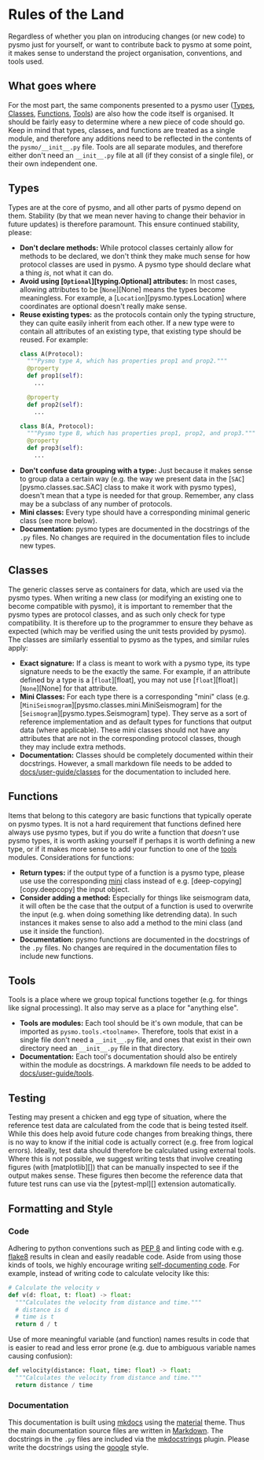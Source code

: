 # Rules of the Land

Regardless of whether you plan on introducing changes (or new code) to pysmo just for
yourself, or want to contribute back to pysmo at some point, it makes sense to understand
the project organisation, conventions, and tools used.


## What goes where

For the most part, the same components presented to a pysmo user
([Types](../user-guide/types.md), [Classes](../user-guide/classes/index.md),
[Functions](../user-guide/functions.md), [Tools](../user-guide/tools/index.md))
are also how the code itself is organised. It should be fairly easy to determine where a
new piece of code should go. Keep in mind that types, classes, and functions are treated
as a single module, and therefore any additions need to be reflected in the contents of
the `pysmo/__init__.py` file. Tools are all separate modules, and therefore either don't
need an `__init__.py` file at all (if they consist of a single file), or their own
independent one.

## Types

Types are at the core of pysmo, and all other parts of pysmo depend on them. Stability
(by that we mean never having to change their behavior in future updates) is therefore
paramount. This ensure continued stability, please:

- **Don't declare methods:** While protocol classes certainly allow for methods
  to be declared, we don't think they make much sense for how protocol classes
  are used in pysmo. A pysmo type should declare what a thing *is*, not what
  it can do.
- **Avoid using [`Optional`][typing.Optional] attributes:** In most cases,
  allowing attributes to be [`None`][None] means the types become meaningless.
  For example, a [`Location`][pysmo.types.Location] where coordinates
  are optional doesn't really make sense.
- **Reuse existing types:** as the protocols contain only the typing structure,
  they can quite easily inherit from each other. If a new type were to
  contain all attributes of an existing type, that existing type should be
  reused. For example:
  ```python title="type_A_B.py"
  class A(Protocol):
    """Pysmo type A, which has properties prop1 and prop2."""
    @property
    def prop1(self):
      ...

    @property
    def prop2(self):
      ...

  class B(A, Protocol):
    """Pysmo type B, which has properties prop1, prop2, and prop3."""
    @property
    def prop3(self):
      ...
  ```
- **Don't confuse data grouping with a type:** Just because it makes sense
  to group data a certain way (e.g. the way we present data in the
  [`SAC`][pysmo.classes.sac.SAC] class to make it work with pysmo types),
  doesn't mean that a type is needed for that group. Remember, any class
  may be a subclass of any number of protocols.
- **Mini classes:** Every type should have a corresponding minimal
  generic class (see more below).
- **Documentation:** pysmo types are documented in the docstrings of
  the `.py` files. No changes are required in the documentation
  files to include new types.


## Classes

The generic classes serve as containers for data, which are used via the pysmo types.
When writing a new class (or modifying an existing one to become compatible with
pysmo), it is important to remember that the pysmo types are protocol classes, and as
such only check for type compatibility. It is therefore up to the programmer to ensure
they behave as expected (which may be verified using the unit tests provided by pysmo).
The classes are similarly essential to pysmo as the types, and similar rules apply:

- **Exact signature:** If a class is meant to work with a pysmo type, its type
  signature needs to be the exactly the same. For example, if an attribute
  defined by a type is a [`float`][float], you may not use
  [`float`][float]`|`[`None`][None] for that attribute.
- **Mini Classes:** For each type there is a corresponding "mini" class (e.g.
  [`MiniSeismogram`][pysmo.classes.mini.MiniSeismogram] for the
  [`Seismogram`][pysmo.types.Seismogram] type). They serve as a sort of
  reference implementation and as default types for functions that output
  data (where applicable). These mini classes should not have any attributes
  that are not in the corresponding protocol classes, though they may include
  extra methods.
- **Documentation:** Classes should be completely documented within their
  docstrings. However, a small markdown file needs to be added to
  [docs/user-guide/classes](https://github.com/pysmo/pysmo/tree/master/docs/user-guide/classes)
  for the documentation to included here.


## Functions

Items that belong to this category are basic functions that typically operate on pysmo
types. It is not a hard requirement that functions defined here always use pysmo types,
but if you do write a function that *doesn't* use pysmo types, it is worth asking
yourself if perhaps it is worth defining a new type, or if it makes more sense to add
your function to one of the [tools](#tools) modules. Considerations for functions:

- **Return types:** if the output type of a function is a pysmo type, please use
  use the corresponding [mini](../user-guide/classes/minimal.md) class instead
  of e.g. [deep-copying][copy.deepcopy] the input object.
- **Consider adding a method:** Especially for things like seismogram data, it
  will often be the case that the output of a function is used to overwrite
  the input (e.g. when doing something like detrending data). In such instances
  it makes sense to also add a method to the mini class (and use it inside the
  function).
- **Documentation:** pysmo functions are documented in the docstrings of
  the `.py` files. No changes are required in the documentation
  files to include new functions.


## Tools

Tools is a place where we group topical functions together (e.g. for things like signal
processing). It also may serve as a place for "anything else".

- **Tools are modules:** Each tool should be it's own module, that can be imported
  as `pysmo.tools.<toolname>`. Therefore, tools that exist in a single file
  don't need a `__init__.py` file, and ones that exist in their own directory
  need an `__init__.py` file in that directory.
- **Documentation:** Each tool's documentation should also be entirely within
  the module as docstrings. A markdown file needs to be added to
  [docs/user-guide/tools](https://github.com/pysmo/pysmo/tree/master/docs/user-guide/tools).


## Testing

Testing may present a chicken and egg type of situation, where the reference test data
are calculated from the code that is being tested itself. While this does help avoid
future code changes from breaking things, there is no way to know if the initial code is
actually correct (e.g. free from logical errors). Ideally, test data should therefore be
calculated using external tools. Where this is not possible, we suggest writing tests
that involve creating figures (with [matplotlib][]) that can be manually inspected to see
if the output makes sense. These figures then become the reference data that future test
runs can use via the [pytest-mpl][] extension automatically.


## Formatting and Style

### Code

Adhering to python conventions such as [PEP 8](https://peps.python.org/pep-0008/) and
linting code with e.g. [flake8](https://flake8.pycqa.org/en/latest/) results in clean and
easily readable code. Aside from using those kinds of tools, we highly encourage writing
[self-documenting code](https://en.wikipedia.org/wiki/Self-documenting_code). For
example, instead of writing code to calculate velocity like this:

```python title="documented-code.py"
# Calculate the velocity v
def v(d: float, t: float) -> float:
  """Calculates the velocity from distance and time."""
  # distance is d
  # time is t
  return d / t
```

Use of more meaningful variable (and function) names results in code that is easier to
read and less error prone (e.g. due to ambiguous variable names causing confusion):

```python title="self-documenting-code.py"
def velocity(distance: float, time: float) -> float:
  """Calculates the velocity from distance and time."""
  return distance / time
```

### Documentation

This documentation is built using [mkdocs](https://www.mkdocs.org/) using the
[material](https://squidfunk.github.io/mkdocs-material/) theme. Thus the main
documentation source files are written in
[Markdown](https://en.wikipedia.org/wiki/Markdown). The docstrings in the `.py` files are
included via the [mkdocstrings](https://mkdocstrings.github.io) plugin. Please write the
docstrings using the
[google](https://sphinxcontrib-napoleon.readthedocs.io/en/latest/example_google.html)
style.
